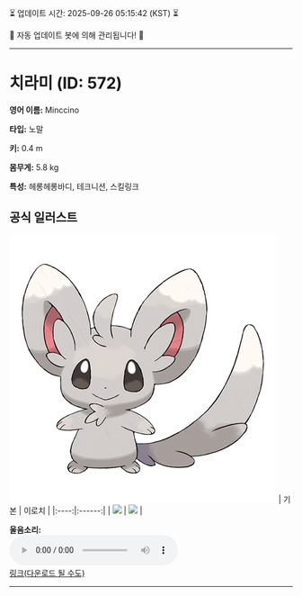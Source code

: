 
⏳ 업데이트 시간: 2025-09-26 05:15:42 (KST) ⏳

🤖 자동 업데이트 봇에 의해 관리됩니다! 🤖

---

# 치라미 (ID: 572)
**영어 이름:** Minccino

**타입:** 노말

**키:** 0.4 m

**몸무게:** 5.8 kg

**특성:** 헤롱헤롱바디, 테크니션, 스킬링크

## 공식 일러스트
![](https://raw.githubusercontent.com/PokeAPI/sprites/master/sprites/pokemon/other/official-artwork/572.png)
| 기본 | 이로치 |
|:----:|:------:|
| <img src="http://play.pokemonshowdown.com/sprites/ani/minccino.gif" width="200"> | <img src="http://play.pokemonshowdown.com/sprites/ani-shiny/minccino.gif" width="200"> |

**울음소리:**<br><audio controls src="https://raw.githubusercontent.com/PokeAPI/cries/main/cries/pokemon/latest/572.ogg"></audio><br> [링크(다운로드 될 수도)](https://raw.githubusercontent.com/PokeAPI/cries/main/cries/pokemon/latest/572.ogg)


---

